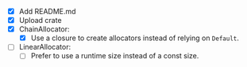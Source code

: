 -[X] Add README.md
-[X] Upload crate
-[X] ChainAllocator:
    -[X] Use a closure to create allocators instead of relying on `Default`.
-[ ] LinearAllocator:
    -[ ] Prefer to use a runtime size instead of a const size.
